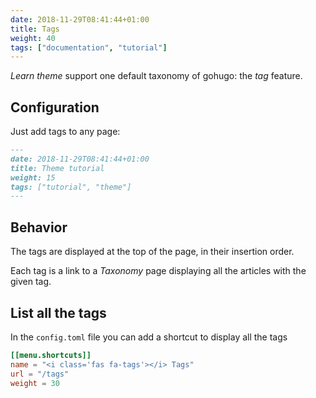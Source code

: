 ```yaml
---
date: 2018-11-29T08:41:44+01:00
title: Tags
weight: 40
tags: ["documentation", "tutorial"]
---
```


*Learn theme* support one default taxonomy of gohugo: the *tag* feature.

## Configuration

Just add tags to any page:

```markdown
---
date: 2018-11-29T08:41:44+01:00
title: Theme tutorial
weight: 15
tags: ["tutorial", "theme"]
---
```

## Behavior


The tags are displayed at the top of the page, in their insertion order.

Each tag is a link to a *Taxonomy* page displaying all the articles with the given tag.

## List all the tags

In the `config.toml`  file you can add a shortcut to display all the tags

```toml
[[menu.shortcuts]]
name = "<i class='fas fa-tags'></i> Tags"
url = "/tags"
weight = 30
```
